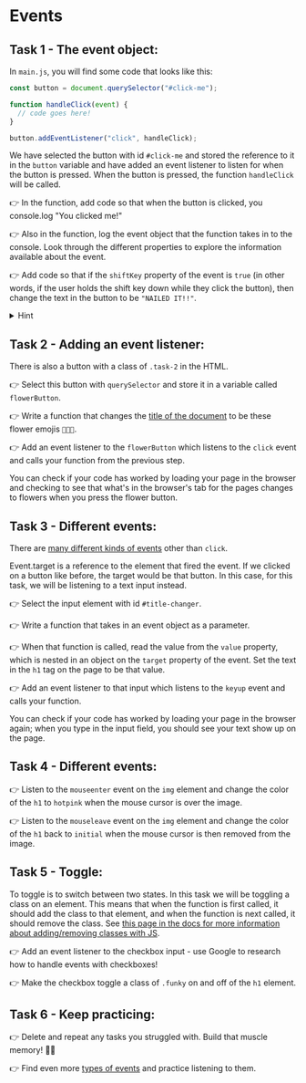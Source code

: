 # Events

## Task 1 - The event object:

In `main.js`, you will find some code that looks like this:

```js
const button = document.querySelector("#click-me");

function handleClick(event) {
  // code goes here!
}

button.addEventListener("click", handleClick);
```

We have selected the button with id `#click-me` and stored the reference to it in the `button` variable and have added an event listener to listen for when the button is pressed. When the button is pressed, the function `handleClick` will be called.

👉 In the function, add code so that when the button is clicked, you console.log "You clicked me!"

👉 Also in the function, log the event object that the function takes in to the console. Look through the different properties to explore the information available about the event.

👉 Add code so that if the `shiftKey` property of the event is `true` (in other words, if the user holds the shift key down while they click the button), then change the text in the button to be `"NAILED IT!!"`.

<details>
<summary>Hint</summary>
The event object is the object that JavaScript emits when the event occurs (when the user clicks the mouse on the button), and it has information about the state of the DOM and browser when the event happened. Look at the different properties inside of it. Is there a property that has information about the click event that can help you tell if the shift key was pressed down when the mouse button clicked? 

If you're still stuck, try looking at the docs: https://www.w3schools.com/jsref/obj_mouseevent.asp
</details>

## Task 2 - Adding an event listener:

There is also a button with a class of `.task-2` in the HTML.

👉 Select this button with `querySelector` and store it in a variable called `flowerButton`.

👉 Write a function that changes the [title of the document](https://developer.mozilla.org/en-US/docs/Web/API/Document/title) to be these flower emojis `💐🌷🌼`.

👉 Add an event listener to the `flowerButton` which listens to the `click` event and calls your function from the previous step.

You can check if your code has worked by loading your page in the browser and checking to see that what's in the browser's tab for the pages changes to flowers when you press the flower button.

## Task 3 - Different events:

There are [many different kinds of events](https://developer.mozilla.org/en-US/docs/Web/Events) other than `click`.

Event.target is a reference to the element that fired the event. If we clicked on a button like before, the target would be that button. In this case, for this task, we will be listening to a text input instead.

👉 Select the input element with id `#title-changer`.

👉 Write a function that takes in an event object as a parameter.

👉 When that function is called, read the value from the `value` property, which is nested in an object on the `target` property of the event. Set the text in the `h1` tag on the page to be that value.

👉 Add an event listener to that input which listens to the `keyup` event and calls your function.

You can check if your code has worked by loading your page in the browser again; when you type in the input field, you should see your text show up on the page.

## Task 4 - Different events:

👉 Listen to the `mouseenter` event on the `img` element and change the color of the `h1` to `hotpink` when the mouse cursor is over the image.

👉 Listen to the `mouseleave` event on the `img` element and change the color of the `h1` back to `initial` when the mouse cursor is then removed from the image.

## Task 5 - Toggle:

To toggle is to switch between two states. In this task we will be toggling a class on an element. This means that when the function is first called, it should add the class to that element, and when the function is next called, it should remove the class. See [this page in the docs for more information about adding/removing classes with JS](https://developer.mozilla.org/en-US/docs/Web/API/Element/classList).

👉 Add an event listener to the checkbox input - use Google to research how to handle events with checkboxes!

👉 Make the checkbox toggle a class of `.funky` on and off of the `h1` element.

## Task 6 - Keep practicing:

👉 Delete and repeat any tasks you struggled with. Build that muscle memory! 🧠💪

👉 Find even more [types of events](https://developer.mozilla.org/en-US/docs/Web/Events) and practice listening to them.
